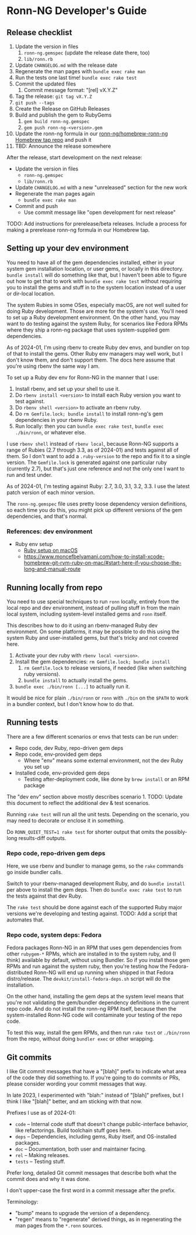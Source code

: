 # Ronn-NG Developer's Guide

## Release checklist

1. Update the version in files
    1. `ronn-ng.gemspec` (update the release date there, too)
    1. `lib/ronn.rb`
1. Update `CHANGELOG.md` with the release date
1. Regenerate the man pages with `bundle exec rake man`
1. Run the tests one last time! `bundle exec rake test`
1. Commit the updated files
    1. Commit message format: "[rel] vX.Y.Z"
1. Tag the release: `git tag vX.Y.Z`
1. `git push --tags`
1. Create the Release on GitHub Releases
1. Build and publish the gem to RubyGems
    1. `gem build ronn-ng.gemspec`
    1. `gem push ronn-ng-<version>.gem`
1. Update the ronn-ng formula in our [ronn-ng/homebrew-ronn-ng Homebrew tap repo](https://github.com/apjanke/homebrew-ronn-ng) and push it
1. TBD: Announce the release somewhere

After the release, start development on the next release:

* Update the version in files
  * `ronn-ng.gemspec`
  * `lib/ronn.rb`
* Update `CHANGELOG.md` with a new "unreleased" section for the new work
* Regenerate the man pages again
  * `bundle exec rake man`
* Commit and push
  * Use commit message like "open development for next release"

TODO: Add instructions for prerelease/beta releases. Include a process for making a prerelease ronn-ng formula in our Homebrew tap.

## Setting up your dev environment

You need to have all of the gem dependencies installed, either in your system gem installation location, or user gems, or locally in this directory. `bundle install` will do something like that, but I haven't been able to figure out how to get that to work with `bundle exec rake test` without requiring you to install the gems and stuff in to the system location instead of a user or dir-local location.

The system Rubies in some OSes, especially macOS, are not well suited for doing Ruby development. Those are more for the system's use. You'll need to set up a Ruby development environment. On the other hand, you may want to do testing against the system Ruby, for scenarios like Fedora RPMs where they ship a ronn-ng package that uses system-supplied gem dependencies.

As of 2024-01, I'm using rbenv to create Ruby dev envs, and bundler on top of that to install the gems. Other Ruby env managers may well work, but I don't know them, and don't support them. The docs here assume that you're using rbenv the same way I am.

To set up a Ruby dev env for Ronn-NG in the manner that I use:

1. Install rbenv, and set up your shell to use it.
1. Do `rbenv install <version>` to install each Ruby version you want to test against.
1. Do `rbenv shell <version>` to activate an rbenv ruby.
1. Do `rm Gemfile.lock; bundle install` to install ronn-ng's gem dependencies in your rbenv Ruby.
1. Run locally: then you can `bundle exec rake test`, `bundle exec ./bin/ronn`, or whatever else.

I use `rbenv shell` instead of `rbenv local`, because Ronn-NG supports a range of Rubies (2.7 through 3.3, as of 2024-01) and tests against all of them. So I don't want to add a `.ruby-version` to the repo and fix it to a single version. The `Gemfile.lock` is generated against one particular ruby (currently 2.7), but that's just one reference and not the only one I want to run and test under.

As of 2024-01, I'm testing against Ruby: 2.7, 3.0, 3.1, 3.2, 3.3. I use the latest patch version of each minor version.

The `ronn-ng.gemspec` file uses pretty loose dependency version definitions, so each time you do this, you might pick up different versions of the gem dependencies, and that's normal.

### References: dev environment

* Ruby env setup
  * [Ruby setup on macOS](https://www.moncefbelyamani.com/the-definitive-guide-to-installing-ruby-gems-on-a-mac/)
  * <https://www.moncefbelyamani.com/how-to-install-xcode-homebrew-git-rvm-ruby-on-mac/#start-here-if-you-choose-the-long-and-manual-route>

## Running locally from repo

You need to use special techniques to run `ronn` locally, entirely from the local repo and dev environment, instead of pulling stuff in from the main local system, including system-level installed gems and `ronn` itself.

This describes how to do it using an rbenv-managed Ruby dev environment. On some platforms, it may be possible to do this using the system Ruby and user-installed gems, but that's tricky and not covered here.

1. Activate your dev ruby with `rbenv local <version>`.
1. Install the gem dependencies: `rm Gemfile.lock; bundle install`
    1. `rm Gemfile.lock` to release versions, if needed (like when switching ruby versions).
    1. `bundle install` to actually install the gems.
1. `bundle exec ./bin/ronn [...]` to actually run it.

It would be nice for plain `./bin/ronn` or `ronn` with `./bin` on the `$PATH` to work in a bundler context, but I don't know how to do that.

## Running tests

There are a few different scenarios or envs that tests can be run under:

* Repo code, dev Ruby, repo-driven gem deps
* Repo code, env-provided gem deps
  * Where "env" means some external environment, not the dev Ruby you set up
* Installed code, env-provided gem deps
  * Testing after-deployment code, like done by `brew install` or an RPM package

The "dev env" section above mostly describes scenario 1. TODO: Update this document to reflect the additional dev & test scenarios.

Running `rake test` will run all the unit tests. Depending on the scenario, you may need to decorate or enclose it in something.

Do `RONN_QUIET_TEST=1 rake test` for shorter output that omits the possibly-long results-diff outputs.

### Repo code, repo-driven gem deps

Here, we use rbenv and bundler to manage gems, so the `rake` commands go inside bundler calls.

Switch to your rbenv-managed development Ruby, and do `bundle install` per above to install the gem deps. Then do `bundle exec rake test` to run the tests against that dev Ruby.

The `rake test` should be done against each of the supported Ruby major versions we're developing and testing against. TODO: Add a script that automates that.

### Repo code, system deps: Fedora

Fedora packages Ronn-NG in an RPM that uses gem dependencies from other `rubygem-*` RPMs, which are installed in to the system ruby, and (I think) available by default, without using Bundler. So if you install those gem RPMs and run against the system ruby, then you're testing how the Fedora-distributed Ronn-NG will end up running when shipped in that Fedora distro/release. The `devkit/install-fedora-deps.sh` script will do the installation.

On the other hand, installing the gem deps at the system level means that you're not validating the gem/bundler dependency definitions in the current repo code. And do not install the ronn-ng RPM itself, because then the system-installed Ronn-NG code will contaminate your testing of the repo code.

To test this way, install the gem RPMs, and then run `rake test` or `./bin/ronn` from the repo, without doing `bundler exec` or other wrapping.

## Git commits

I like Git commit messages that have a "[blah]" prefix to indicate what area of the code they did something to. If you're going to do commits or PRs, please consider wording your commit messages that way.

In late 2023, I experimented with "blah:" instead of "[blah]" prefixes, but I think I like "[blah]" better, and am sticking with that now.

Prefixes I use as of 2024-01:

* `code` – Internal code stuff that doesn't change public-interface behavior, like refactorings. Build toolchain stuff goes here.
* `deps` – Dependencies, including gems, Ruby itself, and OS-installed packages.
* `doc` – Documentation, both user and maintainer facing.
* `rel` – Making releases.
* `tests` – Testing stuff.

Prefer long, detailed Git commit messages that describe both what the commit does and why it was done.

I don't upper-case the first word in a commit message after the prefix.

Terminology:

* "bump" means to upgrade the version of a dependency.
* "regen" means to "regenerate" derived things, as in regenerating the man pages from the `*.ronn` sources.
